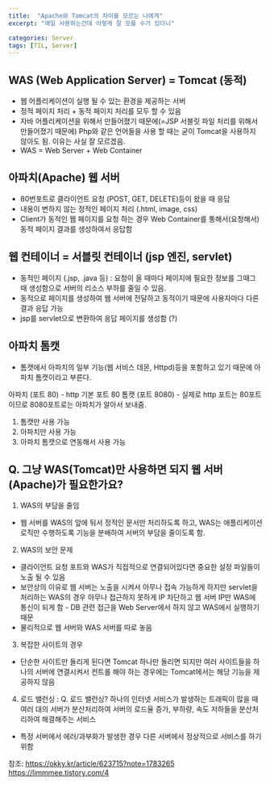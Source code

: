 ```yaml
---
title:  "Apache와 Tomcat의 차이를 모르는 나에게"
excerpt: "매일 사용하는건데 이렇게 잘 모를 수가 있다니"

categories: Server
tags: [TIL, Server]
---
```


## WAS (Web Application Server)  = Tomcat (동적)
 - 웹 어플리케이션이 실행 될 수 있는 환경을 제공하는 서버 
 - 정적 페이지 처리 + 동적 페이지 처리를 모두 할 수 있음
 - 자바 어플리케이션을 위해서 만들어졌기 때문에(=JSP 서블릿 파일 처리를 위해서 만들어졌기 때문에) Php와 같은 언어들을 사용 할 때는 굳이 Tomcat을 사용하지 않아도 됨. 이유는 사실 잘 모르겠음. 
 - WAS = Web Server + Web Container

## 아파치(Apache) 웹 서버
 - 80번포트로 클라이언트 요청 (POST, GET, DELETE)등이 왔을 때 응답 
 - 내용이 변하지 않는 정적인 페이지 처리 (.html, image, css)
 - Client가 동적인 웹 페이지를 요청 하는 경우 Web Container를 통해서(요청해서) 동적 페이지 결과를 생성하여서 응답함

## 웹 컨테이너 = 서블릿 컨테이너 (jsp 엔진, servlet)
 - 동적인 페이지 (.jsp, .java 등) : 요청이 올 때마다 페이지에 필요한 정보를 그때그때 생성함으로 서버의 리소스 부하를 줄일 수 있음.
 - 동적으로 페이지를 생성하여 웹 서버에 전달하고 동적이기 때문에 사용자마다 다른 결과 응답 가능
 - jsp를 servlet으로 변환하여 응답 페이지를 생성함 (?) 

## 아파치 톰캣
 - 톰캣에서 아파치의 일부 기능(웹 서비스 데몬, Httpd)등을 포함하고 있기 때문에 아파치 톰캣이라고 부른다.

아파치 (포트 80) - http 기본 포트 80
톰캣 (포트 8080) - 실제로 http 포트는 80포트이므로 8080포트로는 아파치가 알아서 보내줌.
1. 톰캣만 사용 가능
2. 아파치만 사용 가능
3. 아파치 톰캣으로 연동해서 사용 가능

## Q. 그냥 WAS(Tomcat)만 사용하면 되지 웹 서버(Apache)가 필요한가요?
1. WAS의 부담을 줄임
- 웹 서버를 WAS의 앞에 둬서 정적인 문서만 처리하도록 하고, WAS는 애플리케이션 로직만 수행하도록 기능을 분배하여 서버의 부담을 줄이도록 함.

2. WAS의 보안 문제
- 클라이언트 요청 포트와 WAS가 직접적으로 연결되어있다면 중요한 설정 파일들이 노출 될 수 있음
- 보안상의 이유로 웹 서버는 노출을 시켜서 아무나 접속 가능하게 하지만 servlet을 처리하는 WAS의 경우 아무나 접근하지 못하게 IP 차단하고 웹 서버 IP만 WAS에 통신이 되게 함 - DB 관련 접근을 Web Server에서 하지 않고 WAS에서 실행하기 때문
- 물리적으로 웹 서버와 WAS 서버를 따로 놓음

3. 복잡한 사이트의 경우
- 단순한 사이트만 돌리게 된다면 Tomcat 하나만 돌리면 되지만 여러 사이트들을 하나의 서버에 연결시켜서 컨트롤 해야 하는 경우에는 Tomcat에서는 해당 기능을 제공하지 않음

4. 로드 밸런싱 
: Q. 로드 밸런싱? 하나의 인터넷 서비스가 발생하는 트래픽이 많을 때 여러 대의 서버가 분산처리하여 서버의 로드율 증가, 부하량, 속도 저하들을 분산처리하여 해결해주는 서비스
- 특정 서버에서 에러/과부화가 발생한 경우 다른 서버에서 정상적으로 서비스를 하기 위함

참조: https://okky.kr/article/623715?note=1783265
https://limmmee.tistory.com/4
